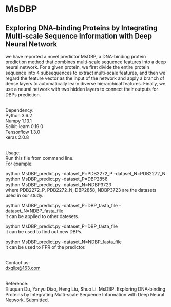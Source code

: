 # MsDBP
Exploring DNA-binding Proteins by Integrating Multi-scale Sequence Information with Deep Neural Network
------

we have reported a novel predictor MsDBP, a DNA-binding protein prediction method that combines multi-scale sequence features into a deep neural network. For a given protein, we first divide the entire protein sequence into 4 subsequences to extract multi-scale features, and then we regard the feature vector as the input of the network and apply a branch of dense layers to automatically learn diverse hierarchical features. Finally, we use a neural network with two hidden layers to connect their outputs for DBPs prediction.</br></br>


Dependency:</br>
Python 3.6.2</br>
Numpy 1.13.1</br>
Scikit-learn 0.19.0</br>
Tensorflow 1.3.0</br>
keras 2.0.8</br></br>


Usage:</br>
Run this file from command line.</br>
For example:</br>

python MsDBP_predict.py -dataset_P=PDB2272_P  -dataset_N=PDB2272_N</br>
python MsDBP_predict.py -dataset_P=DBP2858</br>
python MsDBP_predict.py -dataset_N=NDBP3723</br>
where PDB2272_P, PDB2272_N, DBP2858, NDBP3723 are the datasets used in our study.

python MsDBP_predict.py -dataset_P=DBP_fasta_file  -dataset_N=NDBP_fasta_file</br>
it can be applied to other datesets.

python MsDBP_predict.py -dataset_P=DBP_fasta_file</br>
it can be used to find out new DBPs.

python MsDBP_predict.py -dataset_N=NDBP_fasta_file</br>
it can be used to FPR of the predictor.</br></br>


Contact us:</br>
dxqllp@163.com</br></br>


Reference:</br>
Xiuquan Du, Yanyu Diao, Heng Liu, Shuo Li. MsDBP: Exploring DNA-binding Proteins by Integrating Multi-scale Sequence Information with Deep Neural Network. Submitted.
